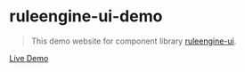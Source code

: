 # ruleengine-ui-demo

> This demo website for component library [ruleengine-ui](https://github.com/ruleenginejs/ruleengine-ui).

[Live Demo](https://ruleenginejs.github.io/ruleengine-ui-demo/)
